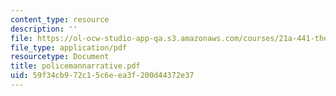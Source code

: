 ```yaml
---
content_type: resource
description: ''
file: https://ol-ocw-studio-app-qa.s3.amazonaws.com/courses/21a-441-the-conquest-of-america-spring-2004/59f34cb972c15c6eea3f200d44372e37_policemannarrative.pdf
file_type: application/pdf
resourcetype: Document
title: policemannarrative.pdf
uid: 59f34cb9-72c1-5c6e-ea3f-200d44372e37
---
```

